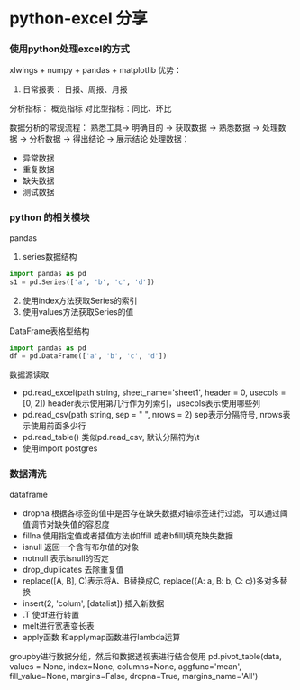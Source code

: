 # python-excel 分享

### 使用python处理excel的方式
xlwings + numpy + pandas + matplotlib
优势：
1. 日常报表： 日报、周报、月报

分析指标：
概览指标
对比型指标：同比、环比

数据分析的常规流程：
熟悉工具-> 明确目的 -> 获取数据 -> 熟悉数据 -> 处理数据 -> 分析数据 -> 得出结论 -> 展示结论
处理数据：
- 异常数据
- 重复数据
- 缺失数据
- 测试数据

### python 的相关模块
pandas
1. series数据结构
```py
import pandas as pd
s1 = pd.Series(['a', 'b', 'c', 'd'])
```
2. 使用index方法获取Series的索引
3. 使用values方法获取Series的值

DataFrame表格型结构
```py
import pandas as pd
df = pd.DataFrame(['a', 'b', 'c', 'd'])
```

数据源读取
- pd.read_excel(path string, sheet_name='sheet1', header = 0, usecols = [0, 2]) header表示使用第几行作为列索引，usecols表示使用哪些列
- pd.read_csv(path string, sep = " ", nrows = 2) sep表示分隔符号, nrows表示使用前面多少行
- pd.read_table() 类似pd.read_csv, 默认分隔符为\t
- 使用import postgres

### 数据清洗
dataframe
- dropna 根据各标签的值中是否存在缺失数据对轴标签进行过滤，可以通过阈值调节对缺失值的容忍度
- fillna 使用指定值或者插值方法(如ffill 或者bfill)填充缺失数据
- isnull 返回一个含有布尔值的对象
- notnull 表示isnull的否定
- drop_duplicates 去除重复值
- replace([A, B], C)表示将A、B替换成C, replace({A: a, B: b, C: c})多对多替换
- insert(2, 'colum', [datalist]) 插入新数据
- .T 使df进行转置
- melt进行宽表变长表
- apply函数 和applymap函数进行lambda运算

groupby进行数据分组，然后和数据透视表进行结合使用
pd.pivot_table(data, values = None, index=None, columns=None, aggfunc='mean', fill_value=None, margins=False, dropna=True, margins_name='All')